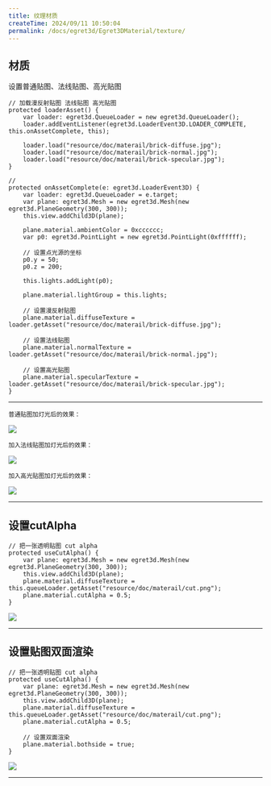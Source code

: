 ```yaml
---
title: 纹理材质
createTime: 2024/09/11 10:50:04
permalink: /docs/egret3d/Egret3DMaterial/texture/
---
```

材质
----------
设置普通贴图、法线贴图、高光贴图

    // 加载漫反射贴图 法线贴图 高光贴图
    protected loaderAsset() {
        var loader: egret3d.QueueLoader = new egret3d.QueueLoader();
        loader.addEventListener(egret3d.LoaderEvent3D.LOADER_COMPLETE, this.onAssetComplete, this);

        loader.load("resource/doc/materail/brick-diffuse.jpg");
        loader.load("resource/doc/materail/brick-normal.jpg");
        loader.load("resource/doc/materail/brick-specular.jpg");
    }

    //
    protected onAssetComplete(e: egret3d.LoaderEvent3D) {
        var loader: egret3d.QueueLoader = e.target;
        var plane: egret3d.Mesh = new egret3d.Mesh(new egret3d.PlaneGeometry(300, 300));
        this.view.addChild3D(plane);

        plane.material.ambientColor = 0xcccccc;
        var p0: egret3d.PointLight = new egret3d.PointLight(0xffffff);

        // 设置点光源的坐标
        p0.y = 50;
        p0.z = 200;

        this.lights.addLight(p0);

        plane.material.lightGroup = this.lights;

        // 设置漫反射贴图
        plane.material.diffuseTexture = loader.getAsset("resource/doc/materail/brick-diffuse.jpg");

        // 设置法线贴图
        plane.material.normalTexture = loader.getAsset("resource/doc/materail/brick-normal.jpg");

        // 设置高光贴图
        plane.material.specularTexture = loader.getAsset("resource/doc/materail/brick-specular.jpg");
    }

----------

	普通贴图加灯光后的效果：
![](Img_0.png)

	加入法线贴图加灯光后的效果：
![](Img_1.png)

	加入高光贴图加灯光后的效果：
![](Img_2.png)

----------

设置cutAlpha
----------

    // 把一张透明贴图 cut alpha
    protected useCutAlpha() {
        var plane: egret3d.Mesh = new egret3d.Mesh(new egret3d.PlaneGeometry(300, 300));
        this.view.addChild3D(plane);
        plane.material.diffuseTexture = this.queueLoader.getAsset("resource/doc/materail/cut.png");
        plane.material.cutAlpha = 0.5;
    }

![](Img_3.png)

----------

设置贴图双面渲染
----------

    // 把一张透明贴图 cut alpha
    protected useCutAlpha() {
        var plane: egret3d.Mesh = new egret3d.Mesh(new egret3d.PlaneGeometry(300, 300));
        this.view.addChild3D(plane);
        plane.material.diffuseTexture = this.queueLoader.getAsset("resource/doc/materail/cut.png");
        plane.material.cutAlpha = 0.5;

        // 设置双面渲染
        plane.material.bothside = true;
    }

![](Img_0.gif)

----------
